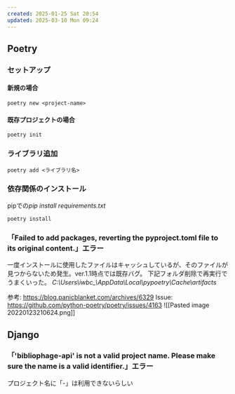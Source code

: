 ```yaml
---
created: 2025-01-25 Sat 20:54
updated: 2025-03-10 Mon 09:24
---
```

## Poetry
### セットアップ
#### 新規の場合
```
poetry new <project-name>
```
#### 既存プロジェクトの場合
```
poetry init
```

### ライブラリ追加
```
poetry add <ライブラリ名>
```

###  依存関係のインストール
pipでの*pip install requirements.txt*
```
poetry install
```

### 「Failed to add packages, reverting the pyproject.toml file to its original content.」エラー
一度インストールに使用したファイルはキャッシュしているが、そのファイルが見つからないため発生。ver.1.1時点では既存バグ。
下記フォルダ削除で再実行でうまくいった。
*C:\Users\iwbc_\AppData\Local\pypoetry\Cache\artifacts*

参考: https://blog.panicblanket.com/archives/6329
Issue: https://github.com/python-poetry/poetry/issues/4163
![[Pasted image 20220123210624.png]]

## Django
### 「'bibliophage-api' is not a valid project name. Please make sure the name is a valid identifier.」エラー
プロジェクト名に「-」は利用できないらしい